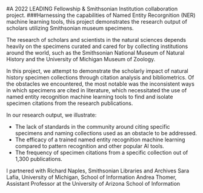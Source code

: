 #A 2022 LEADING Fellowship & Smithsonian Institution collaboration project.
###Harnessing the capabilities of Named Entity Recorgnition (NER) machine learning tools, this project demonstrates the research output of scholars utilizing Smithsonian museum specimens.

The research of scholars and scientists in the natural sciences depends heavily on the specimens curated and cared for by collecting institutions around the world, such as the Smithsonian National Museum of Natural History and the University of Michigan Museum of Zoology. 

In this project, we attempt to demonstrate the scholarly impact of natural history specimen collections through citation analysis and bibliometrics.  Of the obstacles we encountered, the most notable was the inconsistent ways in which specimens are cited in literature, which necessitated the use of named entity recognition machine learning tools to find and isolate specimen citations from the research publications. 

In our research output, we illustrate:
- The lack of standards in the community around citing specific specimens and naming collections used as an obstacle to be addressed.  
- The efficacy of a trained named entity recognition machine learning compared to pattern recognition and other popular AI tools.
- The frequency of specimen citations from a specific collection out of 1,300 publications.

I partnered with
Richard Naples, Smithsonian Libraries and Archives
Sara Lafia, University of Michigan, School of Information
Andrea Thomer, Assistant Professor at the University of Arizona School of Information
